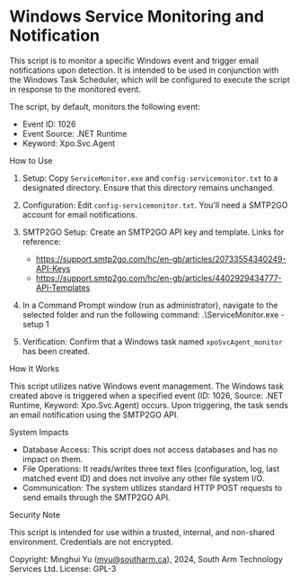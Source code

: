 # Windows Service Monitoring and Notification

This script is to monitor a specific Windows event and trigger email notifications upon detection. It is intended to be used in conjunction with the Windows Task Scheduler, which will be configured to execute the script in response to the monitored event.

The script, by default, monitors the following event:

- Event ID: 1026
- Event Source: .NET Runtime
- Keyword: Xpo.Svc.Agent

How to Use

1. Setup: Copy `ServiceMonitor.exe` and `config-servicemonitor.txt` to a designated directory. Ensure that this directory remains unchanged.
   
2. Configuration: Edit `config-servicemonitor.txt`. You'll need a SMTP2GO account for email notifications.

3. SMTP2GO Setup: Create an SMTP2GO API key and template. Links for reference:
   - https://support.smtp2go.com/hc/en-gb/articles/20733554340249-API-Keys
   - https://support.smtp2go.com/hc/en-gb/articles/4402929434777-API-Templates

4. In a Command Prompt window (run as administrator), navigate to the selected folder and run the following command:
   .\ServiceMonitor.exe -setup 1
   
5. Verification: Confirm that a Windows task named `xpoSvcAgent_monitor` has been created.

How It Works

This script utilizes native Windows event management. The Windows task created above is triggered when a specified event (ID: 1026, Source: .NET Runtime, Keyword: Xpo.Svc.Agent) occurs. Upon triggering, the task sends an email notification using the SMTP2GO API.

System Impacts

- Database Access: This script does not access databases and has no impact on them.
- File Operations: It reads/writes three text files (configuration, log, last matched event ID) and does not involve any other file system I/O.
- Communication: The system utilizes standard HTTP POST requests to send emails through the SMTP2GO API.

Security Note

This script is intended for use within a trusted, internal, and non-shared environment. Credentials are not encrypted.

Copyright: Minghui Yu (myu@southarm.ca), 2024, South Arm Technology Services Ltd.
License: GPL-3

